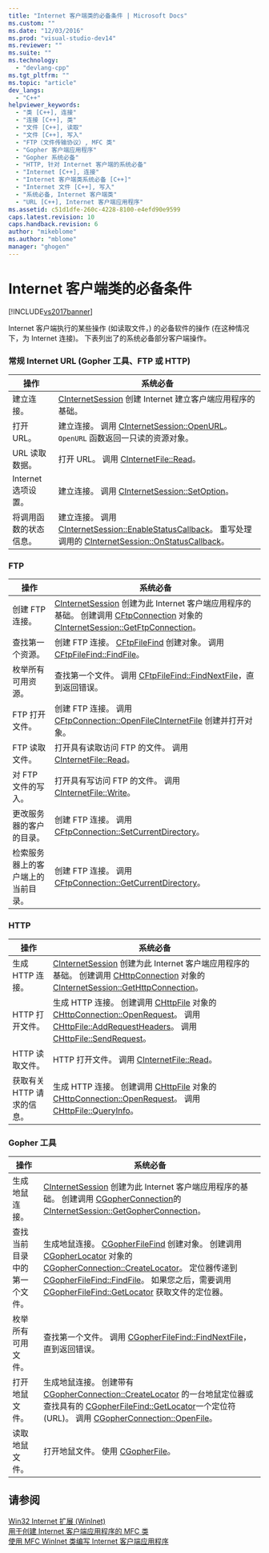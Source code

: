 ```yaml
---
title: "Internet 客户端类的必备条件 | Microsoft Docs"
ms.custom: ""
ms.date: "12/03/2016"
ms.prod: "visual-studio-dev14"
ms.reviewer: ""
ms.suite: ""
ms.technology: 
  - "devlang-cpp"
ms.tgt_pltfrm: ""
ms.topic: "article"
dev_langs: 
  - "C++"
helpviewer_keywords: 
  - "类 [C++], 连接"
  - "连接 [C++], 类"
  - "文件 [C++], 读取"
  - "文件 [C++], 写入"
  - "FTP（文件传输协议）, MFC 类"
  - "Gopher 客户端应用程序"
  - "Gopher 系统必备"
  - "HTTP, 针对 Internet 客户端的系统必备"
  - "Internet [C++], 连接"
  - "Internet 客户端类系统必备 [C++]"
  - "Internet 文件 [C++], 写入"
  - "系统必备, Internet 客户端类"
  - "URL [C++], Internet 客户端应用程序"
ms.assetid: c51d1dfe-260c-4228-8100-e4efd90e9599
caps.latest.revision: 10
caps.handback.revision: 6
author: "mikeblome"
ms.author: "mblome"
manager: "ghogen"
---
```

# Internet 客户端类的必备条件
[!INCLUDE[vs2017banner](../assembler/inline/includes/vs2017banner.md)]

Internet 客户端执行的某些操作 \(如读取文件，\) 的必备软件的操作 \(在这种情况下，为 Internet 连接\)。  下表列出了的系统必备部分客户端操作。  
  
### 常规 Internet URL \(Gopher 工具、FTP 或 HTTP\)  
  
|操作|系统必备|  
|--------|----------|  
|建立连接。|[CInternetSession](../mfc/reference/cinternetsession-class.md) 创建 Internet 建立客户端应用程序的基础。|  
|打开 URL。|建立连接。  调用 [CInternetSession::OpenURL](../Topic/CInternetSession::OpenURL.md)。  `OpenURL` 函数返回一只读的资源对象。|  
|URL 读取数据。|打开 URL。  调用 [CInternetFile::Read](../Topic/CInternetFile::Read.md)。|  
|Internet 选项设置。|建立连接。  调用 [CInternetSession::SetOption](../Topic/CInternetSession::SetOption.md)。|  
|将调用函数的状态信息。|建立连接。  调用 [CInternetSession::EnableStatusCallback](../Topic/CInternetSession::EnableStatusCallback.md)。  重写处理调用的 [CInternetSession::OnStatusCallback](../Topic/CInternetSession::OnStatusCallback.md)。|  
  
### FTP  
  
|操作|系统必备|  
|--------|----------|  
|创建 FTP 连接。|[CInternetSession](../mfc/reference/cinternetsession-class.md) 创建为此 Internet 客户端应用程序的基础。  创建调用 [CFtpConnection](../mfc/reference/cftpconnection-class.md) 对象的 [CInternetSession::GetFtpConnection](../Topic/CInternetSession::GetFtpConnection.md)。|  
|查找第一个资源。|创建 FTP 连接。  [CFtpFileFind](../mfc/reference/cftpfilefind-class.md) 创建对象。  调用 [CFtpFileFind::FindFile](../Topic/CFtpFileFind::FindFile.md)。|  
|枚举所有可用资源。|查找第一个文件。  调用 [CFtpFileFind::FindNextFile](../Topic/CFtpFileFind::FindNextFile.md)，直到返回错误。|  
|FTP 打开文件。|创建 FTP 连接。  调用 [CFtpConnection::OpenFile](../Topic/CFtpConnection::OpenFile.md)[CInternetFile](../mfc/reference/cinternetfile-class.md) 创建并打开对象。|  
|FTP 读取文件。|打开具有读取访问 FTP 的文件。  调用 [CInternetFile::Read](../Topic/CInternetFile::Read.md)。|  
|对 FTP 文件的写入。|打开具有写访问 FTP 的文件。  调用 [CInternetFile::Write](../Topic/CInternetFile::Write.md)。|  
|更改服务器的客户的目录。|创建 FTP 连接。  调用 [CFtpConnection::SetCurrentDirectory](../Topic/CFtpConnection::SetCurrentDirectory.md)。|  
|检索服务器上的客户端上的当前目录。|创建 FTP 连接。  调用 [CFtpConnection::GetCurrentDirectory](../Topic/CFtpConnection::GetCurrentDirectory.md)。|  
  
### HTTP  
  
|操作|系统必备|  
|--------|----------|  
|生成 HTTP 连接。|[CInternetSession](../mfc/reference/cinternetsession-class.md) 创建为此 Internet 客户端应用程序的基础。  创建调用 [CHttpConnection](../mfc/reference/chttpconnection-class.md) 对象的 [CInternetSession::GetHttpConnection](../Topic/CInternetSession::GetHttpConnection.md)。|  
|HTTP 打开文件。|生成 HTTP 连接。  创建调用 [CHttpFile](../mfc/reference/chttpfile-class.md) 对象的 [CHttpConnection::OpenRequest](../Topic/CHttpConnection::OpenRequest.md)。  调用 [CHttpFile::AddRequestHeaders](../Topic/CHttpFile::AddRequestHeaders.md)。  调用 [CHttpFile::SendRequest](../Topic/CHttpFile::SendRequest.md)。|  
|HTTP 读取文件。|HTTP 打开文件。  调用 [CInternetFile::Read](../Topic/CInternetFile::Read.md)。|  
|获取有关 HTTP 请求的信息。|生成 HTTP 连接。  创建调用 [CHttpFile](../mfc/reference/chttpfile-class.md) 对象的 [CHttpConnection::OpenRequest](../Topic/CHttpConnection::OpenRequest.md)。  调用 [CHttpFile::QueryInfo](../Topic/CHttpFile::QueryInfo.md)。|  
  
### Gopher 工具  
  
|操作|系统必备|  
|--------|----------|  
|生成地鼠连接。|[CInternetSession](../mfc/reference/cinternetsession-class.md) 创建为此 Internet 客户端应用程序的基础。  创建调用 [CGopherConnection](../mfc/reference/cgopherconnection-class.md)的 [CInternetSession::GetGopherConnection](../Topic/CInternetSession::GetGopherConnection.md)。|  
|查找当前目录中的第一个文件。|生成地鼠连接。  [CGopherFileFind](../mfc/reference/cgopherfilefind-class.md) 创建对象。  创建调用 [CGopherLocator](../mfc/reference/cgopherlocator-class.md) 对象的 [CGopherConnection::CreateLocator](../Topic/CGopherConnection::CreateLocator.md)。  定位器传递到 [CGopherFileFind::FindFile](../Topic/CGopherFileFind::FindFile.md)。  如果您之后，需要调用 [CGopherFileFind::GetLocator](../Topic/CGopherFileFind::GetLocator.md) 获取文件的定位器。|  
|枚举所有可用文件。|查找第一个文件。  调用 [CGopherFileFind::FindNextFile](../Topic/CGopherFileFind::FindNextFile.md)，直到返回错误。|  
|打开地鼠文件。|生成地鼠连接。  创建带有 [CGopherConnection::CreateLocator](../Topic/CGopherConnection::CreateLocator.md) 的一台地鼠定位器或查找具有的 [CGopherFileFind::GetLocator](../Topic/CGopherFileFind::GetLocator.md)一个定位符 \(URL\)。  调用 [CGopherConnection::OpenFile](../Topic/CGopherConnection::OpenFile.md)。|  
|读取地鼠文件。|打开地鼠文件。  使用 [CGopherFile](../mfc/reference/cgopherfile-class.md)。|  
  
## 请参阅  
 [Win32 Internet 扩展 \(WinInet\)](../mfc/win32-internet-extensions-wininet.md)   
 [用于创建 Internet 客户端应用程序的 MFC 类](../mfc/mfc-classes-for-creating-internet-client-applications.md)   
 [使用 MFC WinInet 类编写 Internet 客户端应用程序](../mfc/writing-an-internet-client-application-using-mfc-wininet-classes.md)
